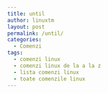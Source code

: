```yaml
---
title: until
author: linuxtm
layout: post
permalink: /until/
categories:
  - Comenzi
tags:
  - comenzi linux
  - comenzi linux de la a la z
  - lista comenzi linux
  - toate comenzile linux
---
```

